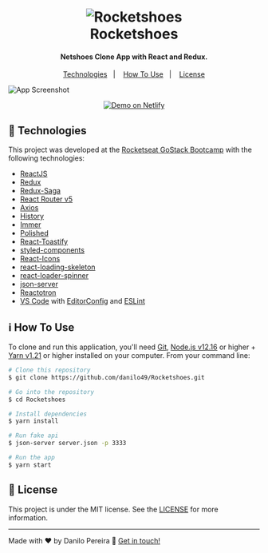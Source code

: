 <h1 align="center">
    <img alt="Rocketshoes" src="https://res.cloudinary.com/danilopereira/image/upload/v1582162964/Rocketshoes/rocketshoeslogo_mijaf5.png" />
    <br>
    Rocketshoes
</h1>

<h4 align="center">
  Netshoes Clone App with React and Redux.
</h4>


<p align="center">
  <a href="#rocket-technologies">Technologies</a>&nbsp;&nbsp;&nbsp;|&nbsp;&nbsp;&nbsp;
  <a href="#information_source-how-to-use">How To Use</a>&nbsp;&nbsp;&nbsp;|&nbsp;&nbsp;&nbsp;
  <a href="#memo-license">License</a>
</p>

![App Screenshot](https://res.cloudinary.com/danilopereira/image/upload/v1582651961/Rocketshoes/demoNetlify.png)
<p align="center">
  <a href="https://dprocketshoes.netlify.com/" target="_blank">
    <img alt="Demo on Netlify" src="https://res.cloudinary.com/danilopereira/image/upload/v1582659473/Rocketshoes/demoNetlifyy.png">
  </a>
</p>

## :rocket: Technologies

This project was developed at the [Rocketseat GoStack Bootcamp](https://rocketseat.com.br/bootcamp) with the following technologies:

-  [ReactJS](https://reactjs.org/)
-  [Redux](https://redux.js.org/)
-  [Redux-Saga](https://redux-saga.js.org/)
-  [React Router v5](https://github.com/ReactTraining/react-router)
-  [Axios](https://github.com/axios/axios)
-  [History](https://www.npmjs.com/package/history)
-  [Immer](https://github.com/immerjs/immer)
-  [Polished](https://polished.js.org/)
-  [React-Toastify](https://fkhadra.github.io/react-toastify/)
-  [styled-components](https://www.styled-components.com/)
-  [React-Icons](https://react-icons.netlify.com/)
-  [react-loading-skeleton](https://github.com/dvtng/react-loading-skeleton)
-  [react-loader-spinner](https://github.com/mhnpd/react-loader-spinner)
-  [json-server](https://github.com/typicode/json-server)
-  [Reactotron](https://infinite.red/reactotron)
-  [VS Code][vc] with [EditorConfig][vceditconfig] and [ESLint][vceslint]

## :information_source: How To Use

To clone and run this application, you'll need [Git](https://git-scm.com), [Node.js v12.16][nodejs] or higher + [Yarn v1.21][yarn] or higher installed on your computer. From your command line:

```bash
# Clone this repository
$ git clone https://github.com/danilo49/Rocketshoes.git

# Go into the repository
$ cd Rocketshoes

# Install dependencies
$ yarn install

# Run fake api
$ json-server server.json -p 3333

# Run the app
$ yarn start
```

## :memo: License
This project is under the MIT license. See the [LICENSE](https://github.com/danilo49/Rocketshoes/blob/master/LICENSE) for more information.

---

Made with ♥ by Danilo Pereira :wave: [Get in touch!](https://www.linkedin.com/in/danilo49/)

[nodejs]: https://nodejs.org/
[yarn]: https://yarnpkg.com/
[vc]: https://code.visualstudio.com/
[vceditconfig]: https://marketplace.visualstudio.com/items?itemName=EditorConfig.EditorConfig
[vceslint]: https://marketplace.visualstudio.com/items?itemName=dbaeumer.vscode-eslint
